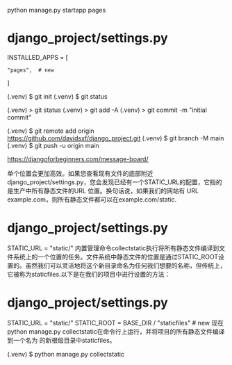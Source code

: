 python manage.py startapp pages

# django_project/settings.py
INSTALLED_APPS = [

    "pages",  # new
]


(.venv) $ git init
(.venv) $ git status


(.venv) > git status
(.venv) > git add -A
(.venv) > git commit -m "initial commit"


(.venv) $ git remote add origin https://github.com/davidsxf/django_project.git
(.venv) $ git branch -M main
(.venv) $ git push -u origin main


https://djangoforbeginners.com/message-board/


单个位置会更加高效。如果您查看现有文件的底部附近django_project/settings.py，您会发现已经有一个STATIC_URL的配置，它指的是生产中所有静态文件的URL 位置。换句话说，如果我们的网站有 URL example.com，则所有静态文件都可以在example.com/static.

# django_project/settings.py
STATIC_URL = "static/"
内置管理命令collectstatic执行将所有静态文件编译到文件系统上的一个位置的任务。文件系统中静态文件的位置是通过STATIC_ROOT设置的。虽然我们可以灵活地将这个新目录命名为任何我们想要的名称，但传统上，它被称为staticfiles.以下是在我们的项目中进行设置的方法：

# django_project/settings.py
STATIC_URL = "static/"
STATIC_ROOT = BASE_DIR / "staticfiles"  # new
现在python manage.py collectstatic在命令行上运行，并将项目的所有静态文件编译到一个名为 的新根级目录中staticfiles。

(.venv) $ python manage.py collectstatic
